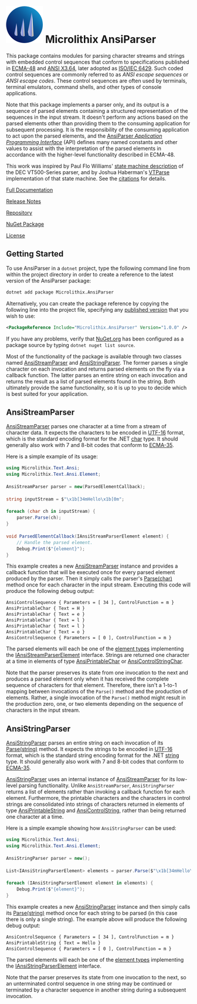 # ![Logo](https://raw.githubusercontent.com/microlithix/microlithix.github.io/main/docs/images/Logo-Round-100x100.png) Microlithix AnsiParser

This package contains modules for parsing character streams and strings with embedded control sequences that conform to specifications published in [ECMA-48](https://www.microlithix.com/AnsiParser/docs/References.html#ecma-48) and [ANSI X3.64](https://www.microlithix.com/AnsiParser/docs/References.html#ansi-x364), later adopted as [ISO/IEC 6429](https://www.microlithix.com/AnsiParser/docs/References.html#isoiec-6429). Such coded control sequences are commonly referred to as *ANSI escape sequences* or *ANSI escape codes*. These control sequences are often used by terminals, terminal emulators, command shells, and other types of console applications.

Note that this package implements a parser only, and its output is a sequence of parsed elements containing a structured representation of the sequences in the input stream. It doesn't perform any actions based on the parsed elements other than providing them to the consuming application for subsequent processing. It is the responsibility of the consuming application to act upon the parsed elements, and the [AnsiParser *Application Programming Interface*](https://www.microlithix.com/AnsiParser/api/Microlithix.Text.Ansi.html) (API) defines many named constants and other values to assist with the interpretation of the parsed elements in accordance with the higher-level functionality described in ECMA-48.

This work was inspired by Paul Flo Williams' [state machine description](https://vt100.net/emu/dec_ansi_parser) of the DEC VT500-Series parser, and by Joshua Haberman's [VTParse](https://github.com/haberman/vtparse) implementation of that state machine. See the [citations](https://www.microlithix.com/AnsiParser/docs/References.html#other-references) for details.

[Full Documentation](https://microlithix.com/AnsiParser/docs/Introduction.html)

[Release Notes](https://github.com/microlithix/AnsiParser/blob/main/RELEASENOTES.md)

[Repository](https://github.com/microlithix/AnsiParser)

[NuGet Package](https://www.nuget.org/packages/Microlithix.AnsiParser/)

[License](https://github.com/microlithix/AnsiParser/blob/main/LICENSE.md)

## Getting Started

To use AnsiParser in a `dotnet` project, type the following command line from within the project directory in order to create a reference to the latest version of the AnsiParser package:

```cmd
dotnet add package Microlithix.AnsiParser
```

Alternatively, you can create the package reference by copying the following line into the project file, specifying any [published version](https://www.nuget.org/packages/Microlithix.AnsiParser#versions-body-tab) that you wish to use:

```xml
<PackageReference Include="Microlithix.AnsiParser" Version="1.0.0" />
```

If you have any problems, verify that [NuGet.org](https://www.nuget.org/) has been configured as a package source by typing `dotnet nuget list source`.

Most of the functionality of the package is available through two classes named [AnsiStreamParser](https://www.microlithix.com/AnsiParser/api/Microlithix.Text.Ansi.AnsiStreamParser.html) and [AnsiStringParser](https://www.microlithix.com/AnsiParser/api/Microlithix.Text.Ansi.AnsiStringParser.html). The former parses a single character on each invocation and returns parsed elements on the fly via a callback function. The latter parses an entire string on each invocation and returns the result as a list of parsed elements found in the string. Both ultimately provide the same functionality, so it is up to you to decide which is best suited for your application.

## AnsiStreamParser

[AnsiStreamParser](https://www.microlithix.com/AnsiParser/api/Microlithix.Text.Ansi.AnsiStreamParser.html) parses one character at a time from a stream of character data. It expects the characters to be encoded in [UTF-16](https://en.wikipedia.org/wiki/UTF-16) format, which is the standard encoding format for the .NET [char](https://learn.microsoft.com/dotnet/api/system.char) type. It should generally also work with 7 and 8-bit codes that conform to [ECMA-35](https://www.microlithix.com/AnsiParser/docs/References.html#ecma-35).

Here is a simple example of its usage:

```csharp
using Microlithix.Text.Ansi;
using Microlithix.Text.Ansi.Element;

AnsiStreamParser parser = new(ParsedElementCallback);

string inputStream = $"\x1b[34mHello\x1b[0m";

foreach (char ch in inputStream) {
    parser.Parse(ch);
}

void ParsedElementCallback(IAnsiStreamParserElement element) {
    // Handle the parsed element.
    Debug.Print($"{element}");
}
```

This example creates a new [AnsiStreamParser](https://www.microlithix.com/AnsiParser/api/Microlithix.Text.Ansi.AnsiStreamParser.html) instance and provides a callback function that will be executed once for every parsed element produced by the parser. Then it simply calls the parser's [Parse(char)](https://www.microlithix.com/AnsiParser/api/Microlithix.Text.Ansi.AnsiStreamParser.Parse.html#Microlithix_Text_Ansi_AnsiStreamParser_Parse_System_Char_) method once for each character in the input stream. Executing this code will produce the following debug output:

```text
AnsiControlSequence { Parameters = [ 34 ], ControlFunction = m }
AnsiPrintableChar { Text = H }
AnsiPrintableChar { Text = e }
AnsiPrintableChar { Text = l }
AnsiPrintableChar { Text = l }
AnsiPrintableChar { Text = o }
AnsiControlSequence { Parameters = [ 0 ], ControlFunction = m }
```

The parsed elements will each be one of the [element types](https://microlithix.com/AnsiParser/docs/Elements.html) implementing the [IAnsiStreamParserElement](https://www.microlithix.com/AnsiParser/api/Microlithix.Text.Ansi.Element.IAnsiStreamParserElement.html) interface. Strings are returned one character at a time in elements of type [AnsiPrintableChar](https://www.microlithix.com/AnsiParser/api/Microlithix.Text.Ansi.Element.AnsiPrintableChar.html) or [AnsiControlStringChar](https://www.microlithix.com/AnsiParser/api/Microlithix.Text.Ansi.Element.AnsiControlStringChar.html).

Note that the parser preserves its state from one invocation to the next and produces a parsed element only when it has received the complete sequence of characters for that element. Therefore, there isn't a 1-to-1 mapping between invocations of the `Parse()` method and the production of elements. Rather, a single invocation of the `Parse()` method might result in the production zero, one, or two elements depending on the sequence of characters in the input stream.

## AnsiStringParser

[AnsiStringParser](https://www.microlithix.com/AnsiParser/api/Microlithix.Text.Ansi.AnsiStringParser.html) parses an entire string on each invocation of its [Parse(string)](https://www.microlithix.com/AnsiParser/api/Microlithix.Text.Ansi.AnsiStringParser.Parse.html#Microlithix_Text_Ansi_AnsiStringParser_Parse_System_String_) method. It expects the strings to be encoded in [UTF-16](https://en.wikipedia.org/wiki/UTF-16) format, which is the standard string encoding format for the .NET [string](https://learn.microsoft.com/dotnet/api/system.string) type. It should generally also work with 7 and 8-bit codes that conform to [ECMA-35](https://www.microlithix.com/AnsiParser/docs/References.html#ecma-35).

[AnsiStringParser](https://www.microlithix.com/AnsiParser/api/Microlithix.Text.Ansi.AnsiStringParser.html) uses an internal instance of [AnsiStreamParser](https://www.microlithix.com/AnsiParser/api/Microlithix.Text.Ansi.AnsiStreamParser.html) for its low-level parsing functionality. Unlike `AnsiStreamParser`, `AnsiStringParser` returns a list of elements rather than invoking a callback function for each element. Furthermore, the printable characters and the characters in control strings are consolidated into strings of characters returned in elements of type [AnsiPrintableString](https://www.microlithix.com/AnsiParser/api/Microlithix.Text.Ansi.Element.AnsiPrintableString.html) and [AnsiControlString](https://www.microlithix.com/AnsiParser/api/Microlithix.Text.Ansi.Element.AnsiControlString.html), rather than being returned one character at a time.

Here is a simple example showing how `AnsiStringParser` can be used:

```csharp
using Microlithix.Text.Ansi;
using Microlithix.Text.Ansi.Element;

AnsiStringParser parser = new();

List<IAnsiStringParserElement> elements = parser.Parse($"\x1b[34mHello\x1b[0m");

foreach (IAnsiStringParserElement element in elements) {
    Debug.Print($"{element}");
}
```

This example creates a new [AnsiStringParser](https://www.microlithix.com/AnsiParser/api/Microlithix.Text.Ansi.AnsiStringParser.html) instance and then simply calls its [Parse(string)](https://www.microlithix.com/AnsiParser/api/Microlithix.Text.Ansi.AnsiStringParser.Parse.html#Microlithix_Text_Ansi_AnsiStringParser_Parse_System_String_) method once for each string to be parsed (in this case there is only a single string). The example above will produce the following debug output:

```text
AnsiControlSequence { Parameters = [ 34 ], ControlFunction = m }
AnsiPrintableString { Text = Hello }
AnsiControlSequence { Parameters = [ 0 ], ControlFunction = m }
```

The parsed elements will each be one of the [element types](https://www.microlithix.com/AnsiParser/docs/Elements.html) implementing the [IAnsiStringParserElement](https://www.microlithix.com/AnsiParser/api/Microlithix.Text.Ansi.Element.IAnsiStringParserElement.html) interface.

Note that the parser preserves its state from one invocation to the next, so an unterminated control sequence in one string may be continued or terminated by a character sequence in another string during a subsequent invocation.
